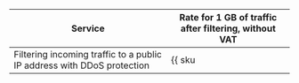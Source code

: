 | Service | Rate for 1 GB of traffic after filtering, without VAT | 
| ----- | ----- |
| Filtering incoming traffic to a public IP address with DDoS protection | {{ sku|KZT|network.ingress.inet.antiddos.qrator|string }} |
